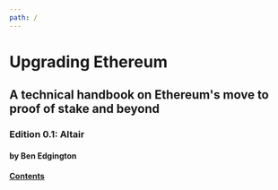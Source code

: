 ```yaml
---
path: /
---
```


<div class="title-page">
    <h1>Upgrading Ethereum</h1>
    <h2>A technical handbook on Ethereum's move to proof of stake and beyond</h2>
    <h3>Edition 0.1: Altair</h3>
    <h4>by Ben Edgington</h2>
    <h4><a href="/contents">Contents</a></h4>
</div>
